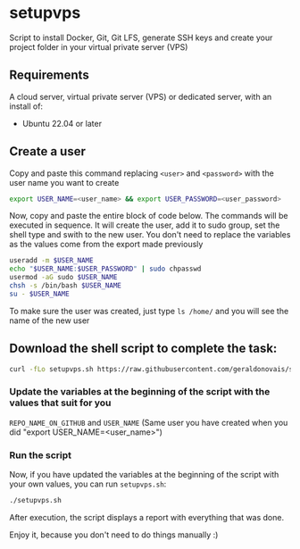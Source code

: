 # setupvps
Script to install Docker, Git, Git LFS, generate SSH keys and create your project folder in your virtual private server (VPS)

## Requirements

A cloud server, virtual private server (VPS) or dedicated server, with an install of:

- Ubuntu 22.04 or later

## Create a user

Copy and paste this command replacing `<user>` and `<password>` with the user name you want to create

```bash
export USER_NAME=<user_name> && export USER_PASSWORD=<user_password>
````

Now, copy and paste the entire block of code below. The commands will be executed in sequence. It will create the user, add it to sudo group, set the shell type and swith to the new user. You don't need to replace the variables as the values come from the export made previously

```bash
useradd -m $USER_NAME
echo "$USER_NAME:$USER_PASSWORD" | sudo chpasswd
usermod -aG sudo $USER_NAME
chsh -s /bin/bash $USER_NAME
su - $USER_NAME
````

To make sure the user was created, just type `ls /home/` and you will see the name of the new user

## Download the shell script to complete the task:

```bash
curl -fLo setupvps.sh https://raw.githubusercontent.com/geraldonovais/setupvps/main/setupvps.sh && chmod 700 setupvps.sh
````

### Update the variables at the beginning of the script with the values that suit for you

`REPO_NAME_ON_GITHUB`  and `USER_NAME` (Same user you have created when you did "export USER_NAME=<user_name>")

### Run the script

Now, if you have updated the variables at the beginning of the script with your own values, you can run `setupvps.sh`:

```bash
./setupvps.sh
````

After execution, the script displays a report with everything that was done. 

Enjoy it, because you don't need to do things manually :)
